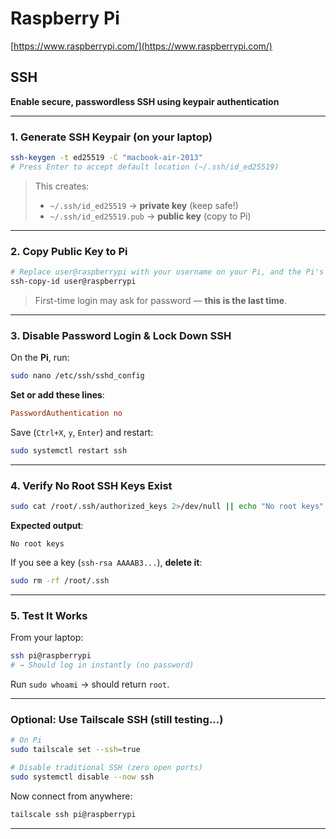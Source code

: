 # Raspberry Pi  
[https://www.raspberrypi.com/](https://www.raspberrypi.com/)

## SSH  
**Enable secure, passwordless SSH using keypair authentication**

---

### 1. Generate SSH Keypair (on your laptop)

```bash
ssh-keygen -t ed25519 -C "macbook-air-2013"
# Press Enter to accept default location (~/.ssh/id_ed25519)
```

> This creates:
> - `~/.ssh/id_ed25519` → **private key** (keep safe!)
> - `~/.ssh/id_ed25519.pub` → **public key** (copy to Pi)

---

### 2. Copy Public Key to Pi

```bash
# Replace user@raspberrypi with your username on your Pi, and the Pi's IP e.g. tommy@192.168.2.1
ssh-copy-id user@raspberrypi
```

> First-time login may ask for password — **this is the last time**.

---

### 3. Disable Password Login & Lock Down SSH

On the **Pi**, run:

```bash
sudo nano /etc/ssh/sshd_config
```

**Set or add these lines**:

```conf
PasswordAuthentication no
```

Save (`Ctrl+X`, `y`, `Enter`) and restart:

```bash
sudo systemctl restart ssh
```

---

### 4. Verify No Root SSH Keys Exist

```bash
sudo cat /root/.ssh/authorized_keys 2>/dev/null || echo "No root keys"
```

**Expected output**:  
```
No root keys
```

If you see a key (`ssh-rsa AAAAB3...`), **delete it**:

```bash
sudo rm -rf /root/.ssh
```

---

### 5. Test It Works

From your laptop:

```bash
ssh pi@raspberrypi
# → Should log in instantly (no password)
```

Run `sudo whoami` → should return `root`.

---

### Optional: Use **Tailscale SSH** (still testing...)

```bash
# On Pi
sudo tailscale set --ssh=true

# Disable traditional SSH (zero open ports)
sudo systemctl disable --now ssh
```

Now connect from anywhere:

```bash
tailscale ssh pi@raspberrypi
```

---

